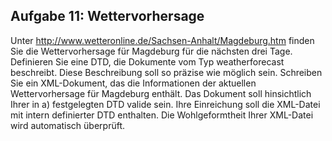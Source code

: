 ## Aufgabe 11: Wettervorhersage
Unter http://www.wetteronline.de/Sachsen-Anhalt/Magdeburg.htm finden Sie die Wettervorhersage für Magdeburg für die nächsten drei Tage.
Definieren Sie eine DTD, die Dokumente vom Typ weatherforecast beschreibt. Diese Beschreibung soll so präzise wie möglich sein.
Schreiben Sie ein XML-Dokument, das die Informationen der aktuellen Wettervorhersage für Magdeburg enthält. Das Dokument soll hinsichtlich Ihrer in a) festgelegten DTD valide sein.
Ihre Einreichung soll die XML-Datei mit intern definierter DTD enthalten. Die Wohlgeformtheit Ihrer XML-Datei wird automatisch überprüft.
